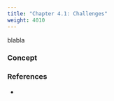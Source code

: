 ```yaml
---
title: "Chapter 4.1: Challenges"
weight: 4010
---
```

blabla

<!--more-->

### Concept 


<!--
### Lecture video
{{< video id="TfrSKiOecWI" >}}
### Lecture Slides
{{< pdfjs file="https://github.com/slds-lmu/lecture_i2ml/blob/master/slides-pdf/slides-basics-whatisml.pdf" >}}
-->

### References 

- 
